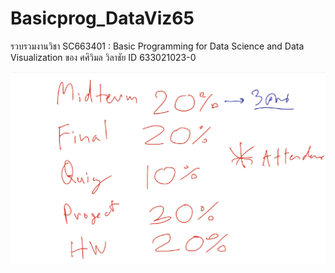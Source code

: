 # Basicprog_DataViz65
รวบรวมงานวิชา SC663401 : Basic Programming for Data Science and Data Visualization ของ ศศิวิมล วิลาชัย ID 633021023-0


![grading image](https://github.com/SasiwimonV/Basicprog_DataViz65/blob/main/AA96F85F-06D4-43A8-A279-35498DFE55B8.jpeg)
